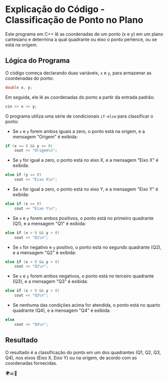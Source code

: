 # Explicação do Código - Classificação de Ponto no Plano

Este programa em C++ lê as coordenadas de um ponto (x e y) em um plano cartesiano e determina a qual quadrante ou eixo o ponto pertence, ou se está na origem.

## Lógica do Programa

O código começa declarando duas variáveis, `x` e `y`, para armazenar as coordenadas do ponto:

```c++
double x, y;
```

Em seguida, ele lê as coordenadas do ponto a partir da entrada padrão:

```c++
cin >> x >> y;
```

O programa utiliza uma série de condicionais `if-else` para classificar o ponto:

- Se `x` e `y` forem ambos iguais a zero, o ponto está na origem, e a mensagem "Origem" é exibida:

```c++
if (x == 0 && y == 0)
    cout << "Origem\n";
```

- Se `y` for igual a zero, o ponto está no eixo X, e a mensagem "Eixo X" é exibida:

```c++
else if (y == 0)
    cout << "Eixo X\n";
```

- Se `x` for igual a zero, o ponto está no eixo Y, e a mensagem "Eixo Y" é exibida:

```c++
else if (x == 0)
    cout << "Eixo Y\n";
```

- Se `x` e `y` forem ambos positivos, o ponto está no primeiro quadrante (Q1), e a mensagem "Q1" é exibida:

```c++
else if (x > 0 && y > 0)
    cout << "Q1\n";
```

- Se `x` for negativo e `y` positivo, o ponto está no segundo quadrante (Q2), e a mensagem "Q2" é exibida:

```c++
else if (x < 0 && y > 0)
    cout << "Q2\n";
```

- Se `x` e `y` forem ambos negativos, o ponto está no terceiro quadrante (Q3), e a mensagem "Q3" é exibida:

```c++
else if (x < 0 && y < 0)
    cout << "Q3\n";
```

- Se nenhuma das condições acima for atendida, o ponto está no quarto quadrante (Q4), e a mensagem "Q4" é exibida:

```c++
else
    cout << "Q4\n";
```

## Resultado

O resultado é a classificação do ponto em um dos quadrantes (Q1, Q2, Q3, Q4), nos eixos (Eixo X, Eixo Y) ou na origem, de acordo com as coordenadas fornecidas.

🌍📊📍